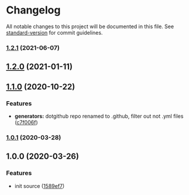 # Changelog

All notable changes to this project will be documented in this file. See [standard-version](https://github.com/conventional-changelog/standard-version) for commit guidelines.

### [1.2.1](https://github.com/boringcodes/create-dotgithub/compare/v1.1.0...v1.2.1) (2021-06-07)

## [1.2.0](https://github.com/boringcodes/create-dotgithub/compare/v1.1.0...v1.2.0) (2021-01-11)

## [1.1.0](https://github.com/boringcodes/create-dotgithub/compare/v1.0.1...v1.1.0) (2020-10-22)

### Features

- **generators:** dotgithub repo renamed to .github, filter out not .yml files ([c7f006f](https://github.com/boringcodes/create-dotgithub/commit/c7f006ffceca04bf46cc875c6fe0bee9445a552a))

### [1.0.1](https://github.com/boringcodes/create-dotgithub/compare/v1.0.0...v1.0.1) (2020-03-28)

## 1.0.0 (2020-03-26)

### Features

- init source ([1589ef7](https://github.com/boringcodes/create-dotgithub/commit/1589ef717093ffb0e50b022aa55ac8d89334a771))
